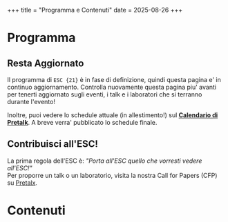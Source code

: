 +++
title = "Programma e Contenuti"
date = 2025-08-26
+++

<link rel="stylesheet" href="/schedule.css">

# Programma

## Resta Aggiornato

Il programma di `ESC {21}` è in fase di definizione, quindi questa pagina e' in continuo aggiornamento. Controlla nuovamente questa pagina piu' avanti per tenerti aggiornato sugli eventi, i talk e i laboratori che si terranno durante l'evento!

Inoltre, puoi vedere lo schedule attuale (in allestimento!) sul **[Calendario di Pretalk](https://pretalx.endsummer.camp/2K25/schedule/)**.
A breve verra' pubblicato lo schedule finale.

## Contribuisci all'ESC!

La prima regola dell'ESC è: _"Porta all'ESC quello che vorresti vedere all'ESC!"_  
Per proporre un talk o un laboratorio, visita la nostra Call for Papers (CFP) su [Pretalx](https://pretalx.endsummer.camp/2K25/cfp).

# Contenuti

<div id="schedule">
    <div class="spinner"></div>
</div>

<script>
    // Mostra lo spinner all'avvio
    document.getElementById('schedule').innerHTML = '<div class="spinner"></div>';

    fetch('https://pretalx.endsummer.camp/2K25/schedule/export/schedule.xml')
        .then(r => r.text())
        .then(xmlText => {
            const parser = new DOMParser();
            const xml = parser.parseFromString(xmlText, "application/xml");
            const days = xml.querySelectorAll('day');
            // Raggruppa gli eventi per track
            const tracks = {
                'Talk': [],
                'Project / Lab': [],
                'Music': []
            };
            days.forEach(day => {
                const date = day.getAttribute('date');
                day.querySelectorAll('room').forEach(room => {
                    const roomName = room.getAttribute('name');
                    room.querySelectorAll('event').forEach(event => {
                        const title = event.querySelector('title')?.textContent || '';
                        const start = event.querySelector('start')?.textContent || '';
                        const duration = event.querySelector('duration')?.textContent || '';
                        const track = event.querySelector('track')?.textContent || '';
                        const abstract = event.querySelector('abstract')?.textContent || '';
                        const url = event.querySelector('url')?.textContent || '';
                        const persons = Array.from(event.querySelectorAll('persons person')).map(p => p.textContent).join(', ');
                        const eventHtml = `
                            <div class="event">
                                <div class=""><strong>${title}</strong></div>
                                <div class="time">${date} ${start} (durata ${duration})</div>
                                <div class="room">Sala: ${roomName}</div>
                                <div class="persons">Relatori: ${persons}</div>
                                <a class="link" href="${url}" target="_blank">Dettagli</a>
                            </div>
                        `;
                        if (track === 'Talk') tracks['Talk'].push(eventHtml);
                        else if (track === 'Project / Lab') tracks['Project / Lab'].push(eventHtml);
                        else if (track === 'Music') tracks['Music'].push(eventHtml);
                    });
                });
            });
            let html = '';
            html += `<h2>Talk</h2>${tracks['Talk'].join('') || '<p>Nessun talk trovato.</p>'}`;
            html += `<h2>Project / Lab</h2>${tracks['Project / Lab'].join('') || '<p>Nessun progetto/lab trovato.</p>'}`;
            html += `<h2>Music</h2>${tracks['Music'].join('') || '<p>Nessun evento musicale trovato.</p>'}`;
            document.getElementById('schedule').innerHTML = html;
        })
        .catch(() => {
            document.getElementById('schedule').innerHTML = '<p>Impossibile caricare il programma.</p>';
        });
</script>